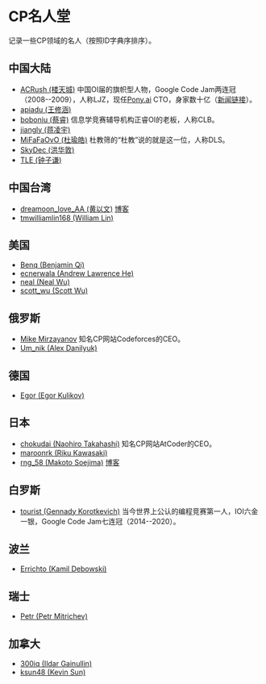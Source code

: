 # CP名人堂

记录一些CP领域的名人（按照ID字典序排序）。

## 中国大陆

- [ACRush (楼天城)](https://codeforces.com/profile/ACRush) 中国OI届的旗帜型人物，Google Code Jam两连冠（2008--2009），人称LJZ，现任[Pony.ai](https://pony.ai/zh/index.html) CTO，身家数十亿（[新闻链接](https://finance.sina.com.cn/china/2020-05-12/doc-iirczymk1117301.shtml)）。
- [apiadu (王修涵)](https://codeforces.com/profile/apiadu)
- [boboniu (蔡睿)](https://codeforces.com/profile/boboniu) 信息学竞赛辅导机构正睿OI的老板，人称CLB。
- [jiangly (蒋凌宇)](https://codeforces.com/profile/jiangly)
- [MiFaFaOvO (杜瑜皓)](https://codeforces.com/profile/MiFaFaOvO) 杜教筛的“杜教”说的就是这一位，人称DLS。
- [SkyDec (洪华敦)](https://codeforces.com/profile/SkyDec)
- [TLE (钟子谦)](https://codeforces.com/profile/TLE)

## 中国台湾

- [dreamoon_love_AA (黄以文)](https://codeforces.com/profile/dreamoon_love_AA) [博客](http://dreamoon4.blogspot.com/)
- [tmwilliamlin168 (William Lin)](https://codeforces.com/profile/tmwilliamlin168)

## 美国

- [Benq (Benjamin Qi)](https://codeforces.com/profile/Benq)
- [ecnerwala (Andrew Lawrence He)](https://codeforces.com/profile/ecnerwala)
- [neal (Neal Wu)](https://codeforces.com/profile/neal)
- [scott_wu (Scott Wu)](https://codeforces.com/profile/scott_wu)

## 俄罗斯

- [Mike Mirzayanov](https://codeforces.com/profile/MikeMirzayanov) 知名CP网站Codeforces的CEO。
- [Um_nik (Alex Danilyuk)](https://codeforces.com/profile/Um_nik)

## 德国

- [Egor (Egor Kulikov)](https://codeforces.com/profile/Egor)

## 日本

- [chokudai (Naohiro Takahashi)](https://codeforces.com/profile/chokudai) 知名CP网站AtCoder的CEO。
- [maroonrk (Riku Kawasaki)](https://codeforces.com/profile/maroonrk)
- [rng_58 (Makoto Soejima)](http://codeforces.com/profile/rng_58) [博客](https://rng-58.blogspot.com/)

## 白罗斯

- [tourist (Gennady Korotkevich)](https://codeforces.com/profile/tourist) 当今世界上公认的编程竞赛第一人，IOI六金一银，Google Code Jam七连冠（2014--2020）。

## 波兰

- [Errichto (Kamil Debowski)](https://codeforces.com/profile/Errichto)

## 瑞士

- [Petr (Petr Mitrichev)](https://codeforces.com/profile/Petr)

## 加拿大

- [300iq (Ildar Gainullin)](https://codeforces.com/profile/300iq)
- [ksun48 (Kevin Sun)](https://codeforces.com/profile/ksun48)

